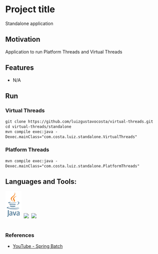 # Project title
Standalone application

## Motivation
Application to run Platform Threads and Virtual Threads

## Features
- N/A

## Run
### Virtual Threads
 ```shell
git clone https://github.com/luizgustavocosta/virtual-threads.git
cd virtual-threads/standalone
mvn compile exec:java -Dexec.mainClass="com.costa.luiz.standalone.VirtualThreads"
 ```

### Platform Threads
 ```shell
mvn compile exec:java -Dexec.mainClass="com.costa.luiz.standalone.PlatformThreads"
 ```

## Languages and Tools:
<div>
  <img width=50px src="../resources/imgs/java-vertical.svg">&nbsp;
  <img width=50px src="https://upload.wikimedia.org/wikipedia/commons/9/9c/IntelliJ_IDEA_Icon.svg">&nbsp
  <img width=150px src="https://upload.wikimedia.org/wikipedia/commons/5/52/Apache_Maven_logo.svg">&nbsp;
</div>
</br>

### References
- [YouTube - Spring Batch](https://www.youtube.com/watch?v=vLw39E-pIiA)